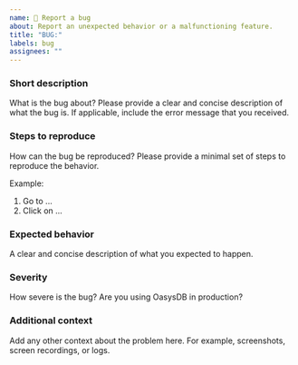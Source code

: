 ```yaml
---
name: 🐞 Report a bug
about: Report an unexpected behavior or a malfunctioning feature.
title: "BUG:"
labels: bug
assignees: ""
---
```


### Short description

What is the bug about? Please provide a clear and concise description of what the bug is. If applicable, include the error message that you received.

### Steps to reproduce

How can the bug be reproduced? Please provide a minimal set of steps to reproduce the behavior.

Example:

1. Go to ...
2. Click on ...

### Expected behavior

A clear and concise description of what you expected to happen.

### Severity

How severe is the bug? Are you using OasysDB in production?

### Additional context

Add any other context about the problem here. For example, screenshots, screen recordings, or logs.
